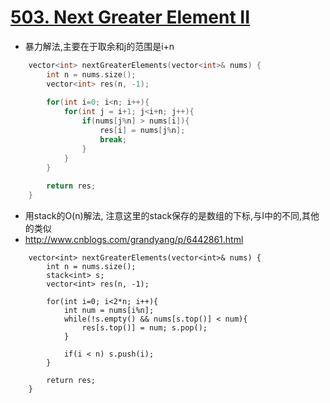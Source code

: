 # [503. Next Greater Element II](https://leetcode.com/problems/next-greater-element-ii/description/)
* 暴力解法,主要在于取余和j的范围是i+n

```c++
    vector<int> nextGreaterElements(vector<int>& nums) {
        int n = nums.size();
        vector<int> res(n, -1);
        
        for(int i=0; i<n; i++){
            for(int j = i+1; j<i+n; j++){
                if(nums[j%n] > nums[i]){
                    res[i] = nums[j%n];
                    break;
                }
            }
        }
        
        return res;      
    }
```

* 用stack的O(n)解法, 注意这里的stack保存的是数组的下标,与I中的不同,其他的类似
* http://www.cnblogs.com/grandyang/p/6442861.html

```c+
    vector<int> nextGreaterElements(vector<int>& nums) {
        int n = nums.size();
        stack<int> s;
        vector<int> res(n, -1);
        
        for(int i=0; i<2*n; i++){
            int num = nums[i%n];
            while(!s.empty() && nums[s.top()] < num){
                res[s.top()] = num; s.pop();
            }
            
            if(i < n) s.push(i);
        }
        
        return res;
    }
```


